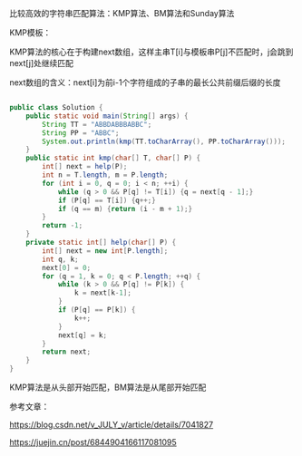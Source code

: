 比较高效的字符串匹配算法：KMP算法、BM算法和Sunday算法

KMP模板：

KMP算法的核心在于构建next数组，这样主串T[i]与模板串P[j]不匹配时，j会跳到next[j]处继续匹配

next数组的含义：next[i]为前i-1个字符组成的子串的最长公共前缀后缀的长度

```java

public class Solution {
    public static void main(String[] args) {
        String TT = "ABBDABBBABBC";
        String PP = "ABBC";
        System.out.println(kmp(TT.toCharArray(), PP.toCharArray()));
    }
    public static int kmp(char[] T, char[] P) {
        int[] next = help(P);
        int n = T.length, m = P.length;
        for (int i = 0, q = 0; i < n; ++i) {
            while (q > 0 && P[q] != T[i]) {q = next[q - 1];}
            if (P[q] == T[i]) {q++;}
            if (q == m) {return (i - m + 1);}
        }
        return -1;
    }
    private static int[] help(char[] P) {
        int[] next = new int[P.length];
        int q, k;
        next[0] = 0;
        for (q = 1, k = 0; q < P.length; ++q) {
            while (k > 0 && P[q] != P[k]) {
                k = next[k-1];
            }
            if (P[q] == P[k]) {
                k++;
            }
            next[q] = k;
        }
        return next;
    }
}
```

KMP算法是从头部开始匹配，BM算法是从尾部开始匹配



参考文章：

https://blog.csdn.net/v_JULY_v/article/details/7041827

https://juejin.cn/post/6844904166117081095
